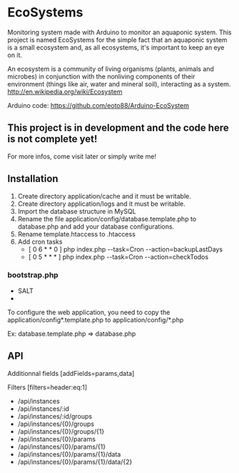 # EcoSystems

Monitoring system made with Arduino to monitor an aquaponic system. This project is named EcoSystems for the simple fact that an aquaponic system is a small ecosystem and, as all ecosystems, it's important to keep an eye on it.

An ecosystem is a community of living organisms (plants, animals and microbes) in conjunction with the nonliving components of their environment (things like air, water and mineral soil), interacting as a system.
http://en.wikipedia.org/wiki/Ecosystem

Arduino code: https://github.com/eoto88/Arduino-EcoSystem

## This project is in development and the code here is not complete yet!
For more infos, come visit later or simply write me!

## Installation
1. Create directory application/cache and it must be writable.
2. Create directory application/logs and it must be writable.
3. Import the database structure in MySQL
4. Rename the file application/config/database.template.php to database.php and add your database configurations.
5. Rename template.htaccess to .htaccess
6. Add cron tasks
    * [ 0 6 * * 0 ] php index.php --task=Cron --action=backupLastDays
    * [ 0 5 * * * ] php index.php --task=Cron --action=checkTodos

### bootstrap.php
* SALT
*

To configure the web application, you need to copy the application/config*.template.php to application/config/*.php

Ex: database.template.php => database.php

## API

Additionnal fields
[addFields=params,data]

Filters
[filters=header:eq:1]

* /api/instances
* /api/instances/:id
* /api/instances/:id/groups
* /api/instances/{0}/groups
* /api/instances/{0}/groups/{1}
* /api/instances/{0}/params
* /api/instances/{0}/params/{1}
* /api/instances/{0}/params/{1}/data
* /api/instances/{0}/params/{1}/data/{2}
